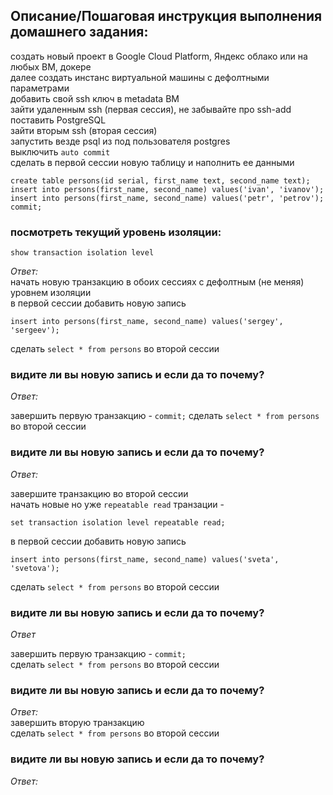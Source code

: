 ## **Описание/Пошаговая инструкция выполнения домашнего задания:**
создать новый проект в Google Cloud Platform, Яндекс облако или на любых ВМ, докере</br>
далее создать инстанс виртуальной машины с дефолтными параметрами</br>
добавить свой ssh ключ в metadata ВМ</br>
зайти удаленным ssh (первая сессия), не забывайте про ssh-add</br>
поставить PostgreSQL</br>
зайти вторым ssh (вторая сессия)</br>
запустить везде psql из под пользователя postgres</br>
выключить `auto commit`</br>
сделать в первой сессии новую таблицу и наполнить ее данными 
```postgres 
create table persons(id serial, first_name text, second_name text); 
insert into persons(first_name, second_name) values('ivan', 'ivanov'); 
insert into persons(first_name, second_name) values('petr', 'petrov'); commit;
```
### **посмотреть текущий уровень изоляции:**
```postgres
show transaction isolation level
```
*Ответ:*  </br>
начать новую транзакцию в обоих сессиях с дефолтным (не меняя) уровнем изоляции</br>
в первой сессии добавить новую запись

```postgres 
insert into persons(first_name, second_name) values('sergey', 'sergeev');
```
сделать `select * from persons` во второй сессии
### **видите ли вы новую запись и если да то почему?**
*Ответ:* </br>

завершить первую транзакцию - `commit;`
сделать `select * from persons` во второй сессии

### **видите ли вы новую запись и если да то почему?**
*Ответ:* </br>

завершите транзакцию во второй сессии</br>
начать новые но уже `repeatable read` транзации - 
```postgres
set transaction isolation level repeatable read;
```
в первой сессии добавить новую запись 
```postgres
insert into persons(first_name, second_name) values('sveta', 'svetova');
```
сделать `select * from persons` во второй сессии
### **видите ли вы новую запись и если да то почему?**
*Ответ* </br>

завершить первую транзакцию - `commit;` </br>
сделать `select * from persons` во второй сессии
### **видите ли вы новую запись и если да то почему?**
*Ответ:*  </br>
завершить вторую транзакцию</br>
сделать `select * from persons` во второй сессии
### **видите ли вы новую запись и если да то почему?** 
*Ответ:*